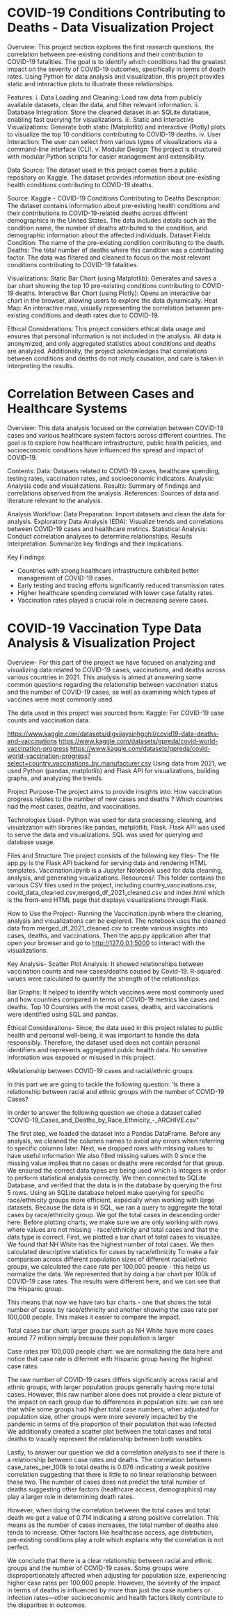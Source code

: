# COVID-19 Conditions Contributing to Deaths - Data Visualization Project

Overview: 
This project section explores the first research questions, the correlation between pre-existing conditions and their contribution to COVID-19 fatalities. The goal is to identify which conditions had the greatest impact on the severity of COVID-19 outcomes, specifically in terms of death rates. Using Python for data analysis and visualization, this project provides static and interactive plots to illustrate these relationships.

Features: 
i. Data Loading and Cleaning: Load raw data from publicly available datasets, clean the data, and filter relevant information.
ii. Database Integration: Store the cleaned dataset in an SQLite database, enabling fast querying for visualizations.
iii. Static and Interactive Visualizations: Generate both static (Matplotlib) and interactive (Plotly) plots to visualize the top 10 conditions contributing to COVID-19 deaths.
iv. User Interaction: The user can select from various types of visualizations via a command-line interface (CLI).
v. Modular Design: The project is structured with modular Python scripts for easier management and extensibility.


Data Source: 
The dataset used in this project comes from a public repository on Kaggle. The dataset provides information about pre-existing health conditions contributing to COVID-19 deaths.

Source: Kaggle - COVID-19 Conditions Contributing to Deaths
Description: The dataset contains information about pre-existing health conditions and their contributions to COVID-19-related deaths across different demographics in the United States. The data includes details such as the condition name, the number of deaths attributed to the condition, and demographic information about the affected individuals.
Dataset Fields
Condition: The name of the pre-existing condition contributing to the death.
Deaths: The total number of deaths where this condition was a contributing factor.
The data was filtered and cleaned to focus on the most relevant conditions contributing to COVID-19 fatalities.

Visualizations: 
Static Bar Chart (using Matplotlib): Generates and saves a bar chart showing the top 10 pre-existing conditions contributing to COVID-19 deaths.
Interactive Bar Chart (using Plotly): Opens an interactive bar chart in the browser, allowing users to explore the data dynamically.
Heat Map: An interactive map, visually representing the correlation between pre-existing conditions and death rates due to COVID-19. 

Ethical Considerations: 
This project considers ethical data usage and ensures that personal information is not included in the analysis. All data is anonymized, and only aggregated statistics about conditions and deaths are analyzed. Additionally, the project acknowledges that correlations between conditions and deaths do not imply causation, and care is taken in interpreting the results.

# Correlation Between Cases and Healthcare Systems
Overview:
This data analysis focused on the correlation between COVID-19 cases and various healthcare system factors across different countries. The goal is to explore how healthcare infrastructure, public health policies, and socioeconomic conditions have influenced the spread and impact of COVID-19.

Contents:
Data: Datasets related to COVID-19 cases, healthcare spending, testing rates, vaccination rates, and socioeconomic indicators.
Analysis: Analysis code and visualizations.
Results: Summary of findings and correlations observed from the analysis.
References: Sources of data and literature relevant to the analysis.

Analysis Workflow:
Data Preparation: Import datasets and clean the data for analysis.
Exploratory Data Analysis (EDA): Visualize trends and correlations between COVID-19 cases and healthcare metrics.
Statistical Analysis: Conduct correlation analyses to determine relationships.
Results Interpretation: Summarize key findings and their implications.

Key Findings:
- Countries with strong healthcare infrastructure exhibited better management of COVID-19 cases.
- Early testing and tracing efforts significantly reduced transmission rates.
- Higher healthcare spending correlated with lower case fatality rates.
- Vaccination rates played a crucial role in decreasing severe cases.

# COVID-19 Vaccination Type Data Analysis & Visualization Project
Overview- For this part of the project we have focused on analyzing and visualizing data related to COVID-19 cases, vaccinations, and deaths across various countries in 2021. 
This analysis is aimed at answering some common questions regarding the relationship between vaccination status and the number of COVID-19 cases, as well as examining which types of vaccines were most commonly used.

The data used in this project was sourced from: Kaggle: For COVID-19 case counts and vaccination data.

https://www.kaggle.com/datasets/digvijaysinhgohil/covid19-data-deaths-and-vaccinations
https://www.kaggle.com/datasets/gpreda/covid-world-vaccination-progress
https://www.kaggle.com/datasets/gpreda/covid-world-vaccination-progress?select=country_vaccinations_by_manufacturer.csv
Using data from 2021, we used Python (pandas, matplotlib) and Flask API for visualizations, building graphs, and analyzing the trends.

Project Purpose-The project aims to provide insights into:
How vaccination progress relates to the number of new cases and deaths ?
Which countries had the most cases, deaths, and vaccinations.

Technologies Used- Python was used for data processing, cleaning, and visualization with libraries like pandas, matplotlib, Flask.
Flask API was used to serve the data and visualizations.
SQL was used for querying and database usage.

Files and Structure
The project consists of the following key files- The file app.py is the Flask API backend for serving data and rendering HTML templates.
Vaccination.ipynb is a Jupyter Notebook used for data cleaning, analysis, and generating visualizations.
Resources/: This folder contains the various CSV files used in the project, including country_vaccinations.csv, covid_data_cleaned.csv,merged_df_2021_cleaned.csv
and index.html which is the front-end HTML page that displays visualizations through Flask.

How to Use the Project- Running the Vaccination.ipynb where the cleaning, analysis and visualizations can be explored.
The notebook uses the cleaned data from merged_df_2021_cleaned.csv to create various insights into cases, deaths, and vaccinations.
Then the app.py application after that open your browser and go to http://127.0.0.1:5000 to interact with the visualizations.

Key Analysis-
Scatter Plot Analysis: It showed relationships between vaccination counts and new cases/deaths caused by Covid-19. 
R-squared values were calculated to quantify the strength of the relationships.

Bar Graphs: It helped to identify which vaccines were most commonly used and how countries compared in terms of COVID-19 metrics like cases and deaths.
Top 10 Countries with the most cases, deaths, and vaccinations were identified using SQL and pandas.

Ethical Considerations- Since, the data used in this project relates to public health and personal well-being, it was important to handle the data responsibly.
Therefore, the dataset used does not contain personal identifiers and represents aggregated public health data.
No sensitive information was exposed or misused in this project.

#Relationship between COVID-19 cases and racial/ethnic groups 

In this part we are going to tackle the following question:
'Is there a relationship between racial and ethnic groups with the number of COVID-19 Cases? 

In order to answer the following question we chose a dataset called "COVID-19_Cases_and_Deaths_by_Race_Ethnicity_-_ARCHIVE.csv"

The first step, we loaded the dataset into a Pandas DataFrame. 
Before any analysis, we cleaned the columns names to avoid any errors when referring to specific columns later. 
Next, we dropped rows with missing values to have useful information 
We also filled missing values with 0 since the missing value implies that no cases or deaths were recorded for that group. 
We ensured the correct data types are being used which is integers in order to perform statistical analysis correctly. 
We then connected to SQLite Database, and verified that the data is in the database by querying the first 5 rows. Using an SQLite database helped make querying for specific race/ethnicity groups more efficient, especially when working with large datasets.
Because the data is in SQL, we ran a query to aggregate the total cases by race/ethnicity group. We got the total cases in descending order here. 
Before plotting charts, we make sure we are only working with rows where values are not missing - race/ethnicity and total cases and that the data type is correct. 
First, we plotted a bar chart of total cases to visualize. We found that NH White has the highest number of total cases. 
We then calculated descriptive statistics for cases by race/ethnicity
To make a fair comparison across different population sizes of different racial/ethnic groups, we calculated the case rate per 100,000 people - this helps us normalize the data. We represented that by doing a bar chart per 100k of COVID-19 case rates. The results were different here, and we can see that the Hispanic group.

This means that now we have two bar charts - one that shows the total number of cases by race/ethnicity and another showing the case rate per 100,000 people. This makes it easier to compare the impact. 

Total cases bar chart: larger groups such as NH White have more cases around 77 million simply because their population is larger 

Case rates per 100,000 people chart: we are normalizing the data here and notice that case rate is diferrent with Hispanic group having the highest case rates. 

The raw number of COVID-19 cases differs significantly across racial and ethnic groups, with larger population groups generally having more total cases. 
However, this raw number alone does not provide a clear picture of the impact on each group due to differences in population size. 
we can see that while some groups had higher total case numbers, when adjusted for population size, other groups were more severely impacted by the pandemic in terms of the proportion of their population that was infected
We additionally created a scatter plot between the total cases and total deaths to visually represent the relationship between both variables. 

Lastly, to answer our question we did a correlation analysis to see if there is a relationship between case rates and deaths. The correlation between case_rates_per_100k to total deaths is 0.076 indicating a weak positive correlation suggesting that there is little to no linear relationship between these two. The number of cases does not predict the total number of deaths suggesting other factors (healthcare access, demographics) may play a larger role in determining death rates.

However, when doing the correlation between the total cases and total death we get a value of 0.714 indicating a strong positive correlation. This means as the number of cases increases, the total number of deaths also tends to increase. Other factors like healthcase access, age distrbution, pre-existing conditions play a role which explains why the correlation is not perfect.

We conclude that there is a clear relationship between racial and ethnic groups and the number of COVID-19 cases. Some groups were disproportionately affected when adjusting for population size, experiencing higher case rates per 100,000 people. However, the severity of the impact in terms of deaths is influenced by more than just the case numbers or infection rates—other socioeconomic and health factors likely contribute to the disparities in outcomes.
